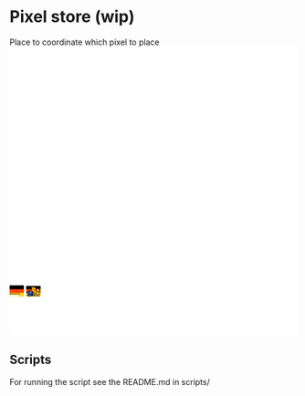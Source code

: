 # Pixel store (wip)

Place to coordinate which pixel to place
![Bot Ziele](output.png)

## Scripts

For running the script see the README.md in scripts/
